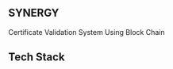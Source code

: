 SYNERGY
---------------
Certificate Validation System Using Block Chain

Tech Stack
----------------
